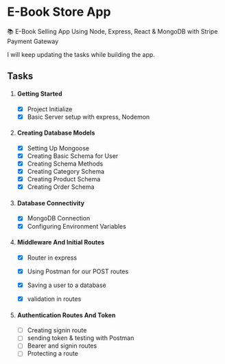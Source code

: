# E-Book Store App
📚 E-Book Selling App Using Node, Express, React &amp; MongoDB with Stripe Payment Gateway 



I will keep updating the tasks while building the app.



## Tasks

1. #### Getting Started

     - [x] Project Initialize 
     - [x] Basic Server setup with express, Nodemon

2. ####  Creating Database Models

   - [x] Setting Up Mongoose
   - [x] Creating Basic Schema for User
   - [x] Creating Schema Methods
   - [x] Creating Category Schema
   - [x] Creating Product Schema
   - [x] Creating Order Schema
   
3. #### Database Connectivity 

     - [x] MongoDB Connection
     - [x] Configuring Environment Variables   

4. #### Middleware And Initial Routes

     - [x] Router in express
     - [x] Using Postman for our POST routes
     - [x] Saving a user to a database
     - [x] validation in routes

     

5. #### Authentication Routes And Token

     - [ ] Creating signin route
     - [ ] sending token & testing with Postman
     - [ ] Bearer and signin routes
     - [ ] Protecting a route

